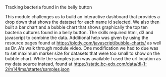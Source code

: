 Tracking bacteria found in the belly button

This module challenges us to build an interactive dashboard that provides a drop down that shows the datatset for each name id selected. We also then built a bar chart and a bubble chart that shows graphically the top ten bacteria cultures found in a belly button. The skills required html, d3 and javascript to combine the data. Additional help was given by using the resource pages found at https://plotly.com/javascript/bubble-charts/ as well as Dr. A's walk through module video. One modification we had to due was to set maximum marker size for datasets that were too small to show on the bubble chart. While the samples json was available I used the url location as my data source instead, found at https://static.bc-edx.com/data/dl-1-2/m14/lms/starter/samples.json
